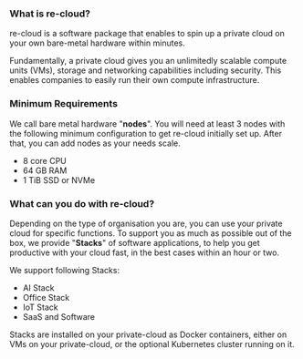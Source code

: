 ### What is re-cloud?

re-cloud is a software package that enables to spin up a private cloud on your own bare-metal hardware within minutes. 

Fundamentally, a private cloud gives you an unlimitedly scalable compute units (VMs), storage and networking capabilities including security. This enables companies to easily run their own compute infrastructure.

### Minimum Requirements

We call bare metal hardware "**nodes**".
You will need at least 3 nodes with the following minimum configuration to get re-cloud initially set up. After that, you can add nodes as your needs scale.

- 8 core CPU
- 64 GB RAM
- 1 TiB SSD or NVMe

### What can you do with re-cloud?

Depending on the type of organisation you are, you can use your private cloud for specific functions.
To support you as much as possible out of the box, we provide "**Stacks**" of software applications, to help you get productive with your cloud fast, in the best cases within an hour or two.

We support following Stacks:

- AI Stack
- Office Stack
- IoT Stack
- SaaS and Software

Stacks are installed on your private-cloud as Docker containers, either on VMs on your private-cloud, or the optional Kubernetes cluster running on it.
